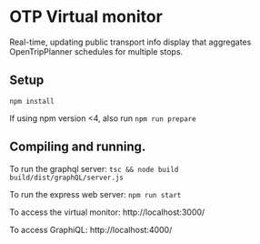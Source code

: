 # OTP Virtual monitor

Real-time, updating public transport info display that aggregates OpenTripPlanner schedules for multiple stops.

## Setup

`npm install`

If using npm version <4, also run `npm run prepare`

## Compiling and running.

To run the graphql server: `tsc && node build build/dist/graphQL/server.js`

To run the express web server: `npm run start`

To access the virtual monitor: http://localhost:3000/

To access GraphiQL: http://localhost:4000/
